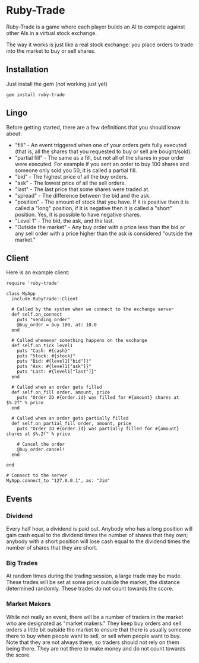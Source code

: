 # Ruby-Trade

Ruby-Trade is a game where each player builds an AI to compete against other AIs 
in a virtual stock exchange.

The way it works is just like a real stock exchange: you place orders to trade
into the market to buy or sell shares.

## Installation

Just install the gem (not working just yet)

    gem install ruby-trade

## Lingo

Before getting started, there are a few definitions that you should know about:

* "fill" - An event triggered when one of your orders gets fully executed (that
  is, all the shares that you requested to buy or sell are bought/sold).
* "partial fill" - The same as a fill, but not all of the shares in your order
  were executed. For example if you sent an order to buy 100 shares and someone
  only sold you 50, it is called a partial fill.
* "bid" - The highest price of all the buy orders.
* "ask" - The lowest price of all the sell orders.
* "last" - The last price that some shares were traded at.
* "spread" - The difference between the bid and the ask.
* "position" - The amount of stock that you have. If it is positive then it is
  called a "long" position, if it is negative then it is called a "short" position.
  Yes, it is possible to have negative shares.
* "Level 1" - The bid, the ask, and the last.
* "Outside the market" - Any buy order with a price less than the bid or any sell
  order with a price higher than the ask is considered "outside the market."

## Client

Here is an example client:

    require 'ruby-trade'

    class MyApp
      include RubyTrade::Client

      # Called by the system when we connect to the exchange server
      def self.on_connect
        puts "sending order"
        @buy_order = buy 100, at: 10.0
      end

      # Called whenever something happens on the exchange
      def self.on_tick level1
        puts "Cash: #{cash}"
        puts "Stock: #{stock}"
        puts "Bid: #{level1["bid"]}"
        puts "Ask: #{level1["ask"]}"
        puts "Last: #{level1["last"]}"
      end

      # Called when an order gets filled
      def self.on_fill order, amount, price
        puts "Order ID #{order.id} was filled for #{amount} shares at $%.2f" % price
      end

      # Called when an order gets partially filled
      def self.on_partial_fill order, amount, price
        puts "Order ID #{order.id} was partially filled for #{amount} shares at $%.2f" % price

        # Cancel the order
        @buy_order.cancel!
      end

    end

    # Connect to the server
    MyApp.connect_to "127.0.0.1", as: "Jim"

## Events

### Dividend

Every half hour, a dividend is paid out. Anybody who has a long position will
gain cash equal to the dividend times the number of shares that they own; anybody
with a short position will lose cash equal to the dividend times the number of
shares that they are short.

### Big Trades

At random times during the trading session, a large trade may be made. These trades
will be set at some price outside the market, the distance determined randomly.
These trades do not count towards the score.

### Market Makers

While not really an event, there will be a number of traders in the market who
are designated as "market makers." They keep buy orders and sell orders a little
bit outside the market to ensure that there is usually someone there to buy when
people want to sell, or sell when people want to buy. Note that they are not
always there, so traders should not rely on them being there. They are not there
to make money and do not count towards the score.
